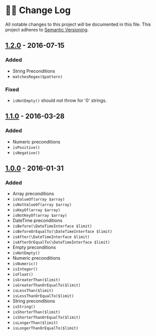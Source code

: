 # :guardsman: Change Log
All notable changes to this project will be documented in this file.
This project adheres to [Semantic Versioning](http://semver.org/).

## [1.2.0] - 2016-07-15
### Added
- String Preconditions
 - `matchesRegex($pattern)`

### Fixed
- `isNotEmpty()` should not throw for '0' strings.

## [1.1.0] - 2016-03-28
### Added
- Numeric preconditions
 - `isPositive()`
 - `isNegative()`

## [1.0.0] - 2016-01-31
### Added
- Array preconditions
 - `isValueOf(array $array)`
 - `isNotValueOf(array $array)`
 - `isKeyOf(array $array)`
 - `isNotKeyOf(array $array)`
- DateTime preconditions
 - `isBefore(\DateTimeInterface $limit)`
 - `isBeforeOrEqualTo(\DateTimeInterface $limit)`
 - `isAfter(\DateTimeInterface $limit)`
 - `isAfterOrEqualTo(\DateTimeInterface $limit)`
- Empty preconditions
 - `isNotEmpty()`
- Numeric preconditions
 - `isNumeric()`
 - `isInteger()`
 - `isFloat()`
 - `isGreaterThan($limit)`
 - `isGreaterThanOrEqualTo($limit)`
 - `isLessThan($limit)`
 - `isLessThanOrEqualTo($limit)`
- String preconditions
 - `isString()`
 - `isShorterThan($limit)`
 - `isShorterThanOrEqualTo($limit)`
 - `isLongerThan($limit)`
 - `isLongerThanOrEqualTo($limit)`

[Unreleased]: https://github.com/guardsman/guardsman/compare/v1.2.0...HEAD
[1.2.0]: https://github.com/guardsman/guardsman/compare/v1.1.0...v1.2.0
[1.1.0]: https://github.com/guardsman/guardsman/compare/v1.0.0...v1.1.0
[1.0.0]: https://github.com/guardsman/guardsman/compare/26b5a44...v1.0.0
